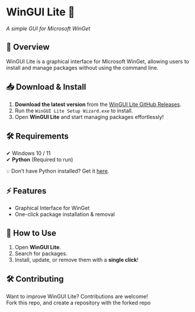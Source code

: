 # WinGUI Lite 🚀
*A simple GUI for Microsoft WinGet*  

## 🌟 Overview  
WinGUI Lite is a graphical interface for Microsoft WinGet, allowing users to install and manage packages without using the command line.  

## 📥 Download & Install  
1. **Download the latest version** from the [WinGUI Lite GitHub Releases](https://github.com/JimmyPla6z/WinGUILite/releases).  
2. Run the `WinGUI Lite Setup Wizard.exe` to install.  
3. Open **WinGUI Lite** and start managing packages effortlessly!  

## 🛠 Requirements  
✔ Windows 10 / 11  
✔ **Python** (Required to run)  

💡 Don’t have Python installed? Get it [here](https://www.python.org/downloads/).  

## ⚡ Features  
- Graphical Interface for WinGet  
- One-click package installation & removal  

## 📝 How to Use  
1. Open **WinGUI Lite**.  
2. Search for packages.  
3. Install, update, or remove them with a **single click**!  

## 🛠 Contributing  
Want to improve WinGUI Lite? Contributions are welcome!  
Fork this repo, and create a repository with the forked repo
